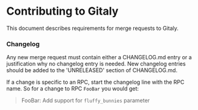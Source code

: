 # Contributing to Gitaly

This document describes requirements for merge requests to Gitaly.

### Changelog

Any new merge request must contain either a CHANGELOG.md entry or a
justification why no changelog entry is needed. New changelog entries
should be added to the 'UNRELEASED' section of CHANGELOG.md.

If a change is specific to an RPC, start the changelog line with the
RPC name. So for a change to RPC `FooBar` you would get:

> FooBar: Add support for `fluffy_bunnies` parameter
